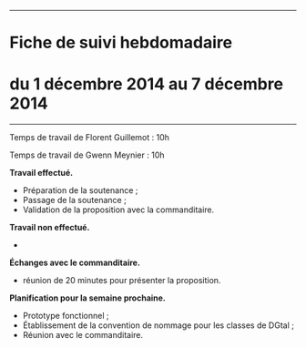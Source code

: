 *****
# Fiche de suivi hebdomadaire
# du 1 décembre 2014 au 7 décembre 2014
*****

Temps de travail de Florent Guillemot : 10h

Temps de travail de Gwenn Meynier : 10h

__Travail effectué.__

* Préparation de la soutenance ;
* Passage de la soutenance ;
* Validation de la proposition avec la commanditaire.

__Travail non effectué.__

* 

__Échanges avec le commanditaire.__

* réunion de 20 minutes pour présenter la proposition.

__Planification pour la semaine prochaine.__

* Prototype fonctionnel ;
* Établissement de la convention de nommage pour les classes de DGtal ;
* Réunion avec le commanditaire.

